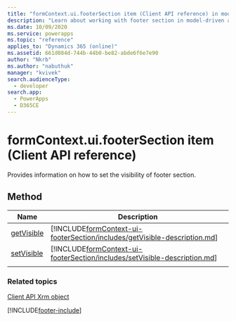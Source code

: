 ```yaml
---
title: "formContext.ui.footerSection item (Client API reference) in model-driven apps| MicrosoftDocs"
description: "Learn about working with footer section in model-driven apps using client API."
ms.date: 10/09/2020
ms.service: powerapps
ms.topic: "reference"
applies_to: "Dynamics 365 (online)"
ms.assetid: 661d084d-744b-44b0-be82-abde6f6e7e90
author: "Nkrb"
ms.author: "nabuthuk"
manager: "kvivek"
search.audienceType: 
  - developer
search.app: 
  - PowerApps
  - D365CE
---
```

# formContext.ui.footerSection item (Client API reference)

Provides information on how to set the visibility of footer section.

## Method

|Name|Description|
|--|--|
|[getVisible](formContext-ui-footerSection/getVisible.md)|[!INCLUDE[formContext-ui-footerSection/includes/getVisible-description.md](formContext-ui-footerSection/includes/getVisible-description.md)]|
|[setVisible](formContext-ui-footerSection/setVisible.md)|[!INCLUDE[formContext-ui-footerSection/includes/setVisible-description.md](formContext-ui-footerSection/includes/setVisible-description.md)]|
|||

### Related topics

[Client API Xrm object](../clientapi-xrm.md)

[!INCLUDE[footer-include](../../../../includes/footer-banner.md)]